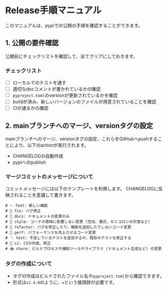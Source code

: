 # Release手順マニュアル

このマニュアルは、pypiでの公開の手順を確認することができます。

## 1. 公開の要件確認

公開前にチェックリストを確認して、全てクリアにしておきます。

### チェックリスト

- [ ] ローカルでのテストを通す
- [ ] 適切なdocコメントが書かれているかの確認
- [ ] `pyproject.toml`のversionが更新されているかを確認
- [ ] buildが済み、新しいバージョンのファイルが用意されていることを確認
- [ ] CIが通るかの確認

## 2. mainブランチへのマージ、versionタグの設定

mainブランチへのマージ、versionタグの設定、これらをGitHubへpushすることにより、以下のactionが実行されます。

- CHANGELOGの自動作成
- pypiへのpublish

### マージコミットのメッセージについて

コミットメッセージには以下のテンプレートを利用します。
CHANGELOGに反映されることを意識して書きます。

```text
# ✨ feat: 新しい機能
# 👻 fix: バグ修正
# 📖 docs: ドキュメントの変更のみ
# 📐 style: コードの意味に影響しない変更 (空白、書式、セミコロンの欠落など)
# 🧹 refactor: バグを修正したり、機能を追加したりしないコード変更
# 🏃 perf: パフォーマンスを向上させるコード変更
# 〽 test: 不足しているテストを追加するか、既存のテストを修正する
# 🚀 ci: CIの作成、修正
# 📥 chore: ビルドプロセスや補助ツールやライブラリ (ドキュメント生成など) の変更
```

### タグの作成について

- タグの作成はビルドされたファイル名や`pyproject.toml`から確認できます。
- 形式は`v1.4.0`のように、`v`という接頭辞が必要です。
